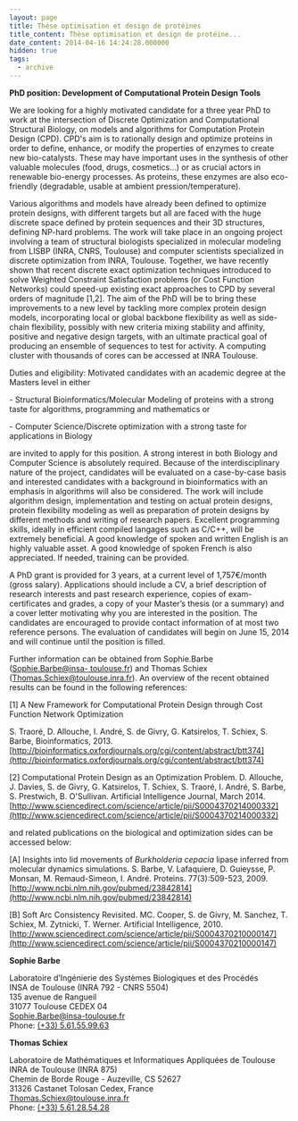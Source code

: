 ```yaml
---
layout: page
title: Thèse optimisation et design de protéines
title_content: Thèse optimisation et design de protéine...
date_content: 2014-04-16 14:24:28.000000
hidden: true
tags:
  - archive
---
```

**PhD position: Development of Computational Protein Design Tools**



We are looking for a highly motivated candidate for a three year PhD to work
at the intersection of Discrete Optimization and Computational Structural
Biology, on models and algorithms for Computation Protein Design (CPD). CPD's
aim is to rationally design and optimize proteins in order to define, enhance,
or modify the properties of enzymes to create new bio-catalysts. These may
have important uses in the synthesis of other valuable molecules (food, drugs,
cosmetics...) or as crucial actors in renewable bio-energy processes. As
proteins, these enzymes are also eco-friendly (degradable, usable at ambient
pression/temperature).



Various algorithms and models have already been defined to optimize protein
designs, with different targets but all are faced with the huge discrete space
defined by protein sequences and their 3D structures, defining NP-hard
problems. The work will take place in an ongoing project involving a team of
structural biologists specialized in molecular modeling from LISBP (INRA,
CNRS, Toulouse) and computer scientists specialized in discrete optimization
from INRA, Toulouse. Together, we have recently shown that recent discrete
exact optimization techniques introduced to solve Weighted Constraint
Satisfaction problems (or Cost Function Networks) could speed-up existing
exact approaches to CPD by several orders of magnitude [1,2]. The aim of the
PhD will be to bring these improvements to a new level by tackling more
complex protein design models, incorporating local or global backbone
flexibility as well as side-chain flexibility, possibly with new criteria
mixing stability and affinity, positive and negative design targets, with an
ultimate practical goal of producing an ensemble of sequences to test for
activity. A computing cluster with thousands of cores can be accessed at INRA
Toulouse.



Duties and eligibility: Motivated candidates with an academic degree at the
Masters level in either



\- Structural Bioinformatics/Molecular Modeling of proteins with a strong
taste for algorithms, programming and mathematics or



\- Computer Science/Discrete optimization with a strong taste for applications
in Biology



are invited to apply for this position. A strong interest in both Biology and
Computer Science is absolutely required. Because of the interdisciplinary
nature of the project, candidates will be evaluated on a case-by-case basis
and interested candidates with a background in bioinformatics with an emphasis
in algorithms will also be considered. The work will include algorithm design,
implementation and testing on actual protein designs, protein flexibility
modeling as well as preparation of protein designs by different methods and
writing of research papers. Excellent programming skills, ideally in efficient
compiled langages such as C/C++, will be extremely beneficial. A good
knowledge of spoken and written English is an highly valuable asset. A good
knowledge of spoken French is also appreciated. If needed, training can be
provided.



A PhD grant is provided for 3 years, at a current level of 1,757€/month (gross
salary). Applications should include a CV, a brief description of research
interests and past research experience, copies of exam-certificates and
grades, a copy of your Master’s thesis (or a summary) and a cover letter
motivating why you are interested in the position. The candidates are
encouraged to provide contact information of at most two reference persons.
The evaluation of candidates will begin on June 15, 2014 and will continue
until the position is filled.



  



Further information can be obtained from Sophie.Barbe ([Sophie.Barbe@insa-
toulouse.fr](mailto:Sophie.Barbe@insa-toulouse.fr)) and Thomas Schiex
([Thomas.Schiex@toulouse.inra.fr](mailto:Thomas.Schiex@toulouse.inra.fr)). An
overview of the recent obtained results can be found in the following
references:



[1] A New Framework for Computational Protein Design through Cost Function
Network Optimization



S. Traoré, D. Allouche, I. André, S. de Givry, G. Katsirelos, T. Schiex, S.
Barbe, Bioinformatics, 2013.  
[http://bioinformatics.oxfordjournals.org/cgi/content/abstract/btt374](http://bioinformatics.oxfordjournals.org/cgi/content/abstract/btt374)





[2] Computational Protein Design as an Optimization Problem. D. Allouche, J.
Davies, S. de Givry, G. Katsirelos, T. Schiex, S. Traoré, I. André, S. Barbe,
S. Prestwich, B. O'Sullivan. Artificial Intelligence Journal, March 2014.  
[http://www.sciencedirect.com/science/article/pii/S0004370214000332](http://www.sciencedirect.com/science/article/pii/S0004370214000332)



and related publications on the biological and optimization sides can be
accessed below:



[A] Insights into lid movements of _Burkholderia cepacia_ lipase inferred from
molecular dynamics simulations. S. Barbe, V. Lafaquiere, D. Guieysse, P.
Monsan, M. Remaud-Simeon, I. André. Proteins. 77(3):509-523, 2009.  
[http://www.ncbi.nlm.nih.gov/pubmed/23842814](http://www.ncbi.nlm.nih.gov/pubmed/23842814)





[B] Soft Arc Consistency Revisited. MC. Cooper, S. de Givry, M. Sanchez, T.
Schiex, M. Zytnicki, T. Werner. Artificial Intelligence, 2010.  
[http://www.sciencedirect.com/science/article/pii/S0004370210000147](http://www.sciencedirect.com/science/article/pii/S0004370210000147)



  



 **Sophie Barbe**



Laboratoire d’Ingénierie des Systèmes Biologiques et des Procédés  
INSA de Toulouse (INRA 792 - CNRS 5504)  
135 avenue de Rangueil  
31077 Toulouse CEDEX 04  
[Sophie.Barbe@insa-toulouse.fr](mailto:Sophie.Barbe@insa-toulouse.fr)  
Phone: [(+33) 5.61.55.99.63](tel:%28%2B33%29%205.61.55.99.63)



 **Thomas Schiex**



Laboratoire de Mathématiques et Informatiques Appliquées de Toulouse  
INRA de Toulouse (INRA 875)  
Chemin de Borde Rouge - Auzeville, CS 52627  
31326 Castanet Tolosan Cedex, France  
[Thomas.Schiex@toulouse.inra.fr](mailto:Thomas.Schiex@toulouse.inra.fr)  
Phone: [(+33) 5.61.28.54.28](tel:%28%2B33%29%205.61.28.54.28)

